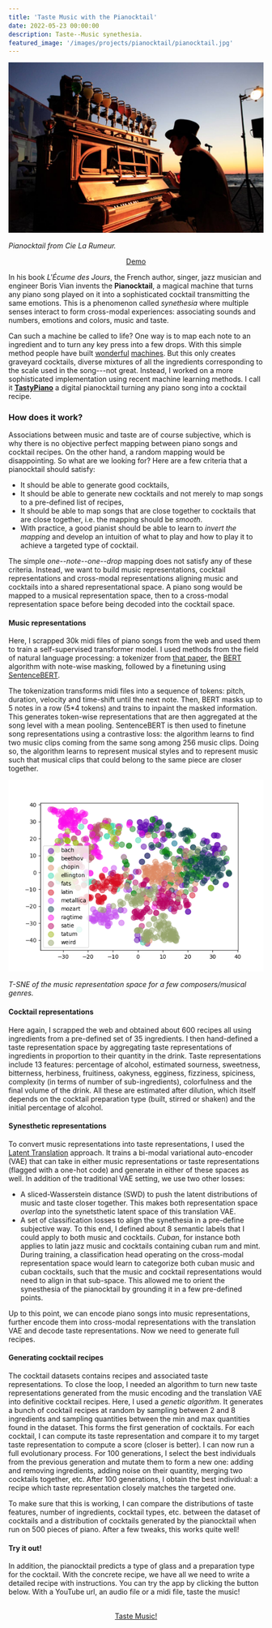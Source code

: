 ```yaml
---
title: 'Taste Music with the Pianocktail'
date: 2022-05-23 00:00:00
description: Taste--Music synethesia.
featured_image: '/images/projects/pianocktail/pianocktail.jpg'
---
```


<img class="image" src="/images/projects/pianocktail/pianocktail.jpg" alt=""/>
<p class="legend">
<i>Pianocktail from Cie La Rumeur.</i></p>

<center>
<a href="https://huggingface.co/spaces/ccolas/TastyPiano" class="btn">Demo</a>
</center>

In his book *L'Écume des Jours*, the French author, singer, jazz musician and engineer Boris Vian invents the **Pianocktail**, a magical machine that turns any piano song 
played on it into a sophisticated cocktail transmitting the same emotions. This is a phenomenon called *synethesia* where multiple senses interact to form cross-modal 
experiences: associating sounds and numbers, emotions and colors, music and taste.

Can such a machine be called to life? One way is to map each note to an ingredient and to turn any key press into a few drops. With this simple method people have built
[wonderful](https://www.youtube.com/watch?v=pzsDOH-xtrs&list=PLC196AA37A2D1C066&index=3) [machines](https://www.youtube.com/watch?v=y0RJg7I2x34). But this only creates
graveyard cocktails, diverse mixtures of all the ingredients corresponding to the scale used in the song---not great. Instead, I worked on a more 
sophisticated implementation using recent machine learning methods. I call it **[TastyPiano]((https://huggingface.co/spaces/ccolas/TastyPiano))** a digital pianocktail turning 
any piano song into a cocktail recipe. 

### How does it work?

Associations between music and taste are of course subjective, which is why there is no objective perfect mapping between piano songs and cocktail recipes. On the other hand, a 
random mapping would be disappointing. So what are we looking for? Here are a few criteria that a pianocktail should satisfy:

* It should be able to generate good cocktails,
* It should be able to generate new cocktails and not merely to map songs to a pre-defined list of recipes,
* It should be able to map songs that are close together to cocktails that are close together, i.e. the mapping should be *smooth*.
* With practice, a good pianist should be able to learn to *invert the mapping* and develop an intuition of what to play and how to play it to achieve a targeted type of cocktail.

The simple *one--note--one--drop* mapping does not satisfy any of these criteria. Instead, we want to build music representations, cocktail representations and 
cross-modal representations aligning music and cocktails into a shared representational space. A piano song would be mapped to a musical representation space, then to a 
cross-modal representation space before being decoded into the cocktail space. 

#### Music representations

Here, I scrapped 30k midi files of piano songs from the web and used them to train a self-supervised transformer model. I used methods from the field of 
  natural language processing: a tokenizer from [that paper](https://arxiv.org/abs/2107.05944), the [BERT](https://arxiv.org/abs/1810.04805) algorithm with note-wise masking, 
  followed by a finetuning using [SentenceBERT](https://arxiv.org/abs/1908.10084). 

The tokenization transforms midi files into a sequence of tokens: pitch, duration, velocity and time-shift until the next note. Then, BERT masks up to 5 notes in a row (5*4 
tokens) and trains to inpaint the masked information. This generates token-wise representations that are then aggregated at the song level with a mean pooling. SentenceBERT is 
then used to finetune song representations using a contrastive loss: the algorithm learns to find two music clips coming from the same song among 256 music clips. Doing so, the 
algorithm learns to represent musical styles and to represent music such that musical clips that could belong to the same piece are closer together.

<img class="image" src="/images/projects/pianocktail/tsne_b128_r768_represented.png" alt=""/>
<p class="legend">
<i>T-SNE of the music representation space for a few composers/musical genres.</i></p>

#### Cocktail representations

Here again, I scrapped the web and obtained about 600 recipes all using ingredients from a pre-defined set of 35 ingredients. I then hand-defined a taste representation space 
by aggregating taste representations of ingredients in proportion to their quantity in the drink. Taste representations include 13 features: percentage of alcohol, estimated 
sourness, sweetness, bitterness, herbiness, fruitiness, oakyness, egginess, fizziness, spiciness, complexity (in terms of number of sub-ingredients), colorfulness and the final volume of 
the drink. All these are estimated after dilution, which itself depends on the cocktail preparation type (built, stirred or shaken) and the initial percentage of alcohol. 

#### Synesthetic representations

To convert music representations into taste representations, I used the [Latent Translation](https://arxiv.org/abs/1902.08261) approach. It trains a bi-modal variational 
auto-encoder (VAE) that can take in either music representations or taste representations (flagged with a one-hot code) and generate in either of these spaces as well. In 
addition of the traditional VAE setting, we use two other losses: 
* A sliced-Wasserstein distance (SWD) to push the latent distributions of music and taste closer together. This makes both representation space *overlap* into the synetsthetic 
  latent space of this translation VAE.
* A set of classification losses to align the synethesia in a pre-define subjective way. To this end, I defined about 8 semantic labels that I could apply to both music and 
  cocktails. *Cuban*, for instance both applies to latin jazz music and cocktails containing cuban rum and mint. During training, a classification head operating on the 
  cross-modal representation space would learn to categorize both cuban music and cuban cocktails, such that the music and cocktail representations would need to align in that 
  sub-space. This allowed me to orient the synesthesia of the pianocktail by grounding it in a few pre-defined points.

Up to this point, we can encode piano songs into music representations, further encode them into cross-modal representations with the translation VAE and decode taste 
representations. Now we need to generate full recipes.

#### Generating cocktail recipes

The cocktail datasets contains recipes and associated taste representations. To close the loop, I needed an algorithm to turn new taste representations generated from the music 
encoding and the translation VAE into definitive cocktail recipes. Here, I used a *genetic algorithm*. It generates a bunch of cocktail recipes at random by sampling between 2 
and 8 ingredients and sampling quantities between the min and max quantities found in the dataset.  This forms the first generation of cocktails. For each cocktail, I can 
compute its taste representation and compare it to my target taste representation to compute a score (closer is better).  I can now run a full evolutionary process. For 100 
generations, I select the best individuals from the previous generation and mutate them to form a new one: adding and removing ingredients, adding noise on their quantity, 
merging two cocktails together, etc.  After 100 generations, I obtain the best individual: a recipe which taste representation closely matches the targeted one.

To make sure that this is working, I can compare the distributions of taste features, number of ingredients, cocktail types, etc. between the dataset of cocktails and a 
distribution of cocktails generated by the pianocktail when run on 500 pieces of piano. After a few tweaks, this works quite well!

#### Try it out!
In addition, the pianocktail predicts a type of glass and a preparation type for the cocktail. With the concrete recipe, we have all we need to write a detailed recipe with 
instructions. You can try the app by clicking the button below. With a YouTube url, an audio file or a midi file, taste the music!


<br>


<center>
<a href="https://huggingface.co/spaces/ccolas/TastyPiano" class="btn">Taste Music!</a>
</center>

